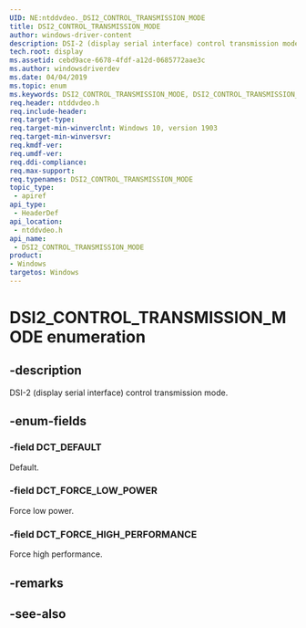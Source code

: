```yaml
---
UID: NE:ntddvdeo._DSI2_CONTROL_TRANSMISSION_MODE
title: DSI2_CONTROL_TRANSMISSION_MODE
author: windows-driver-content
description: DSI-2 (display serial interface) control transmission mode.
tech.root: display
ms.assetid: cebd9ace-6678-4fdf-a12d-0685772aae3c
ms.author: windowsdriverdev
ms.date: 04/04/2019
ms.topic: enum
ms.keywords: DSI2_CONTROL_TRANSMISSION_MODE, DSI2_CONTROL_TRANSMISSION_MODE, 
req.header: ntddvdeo.h
req.include-header:
req.target-type:
req.target-min-winverclnt: Windows 10, version 1903
req.target-min-winversvr:
req.kmdf-ver:
req.umdf-ver:
req.ddi-compliance:
req.max-support:
req.typenames: DSI2_CONTROL_TRANSMISSION_MODE
topic_type: 
 - apiref
api_type: 
 - HeaderDef
api_location: 
 - ntddvdeo.h
api_name: 
 - DSI2_CONTROL_TRANSMISSION_MODE
product:
- Windows
targetos: Windows
---
```


# DSI2_CONTROL_TRANSMISSION_MODE enumeration

## -description

DSI-2 (display serial interface) control transmission mode.

## -enum-fields

### -field DCT_DEFAULT

Default.

### -field DCT_FORCE_LOW_POWER

Force low power.

### -field DCT_FORCE_HIGH_PERFORMANCE 

Force high performance.

## -remarks

## -see-also